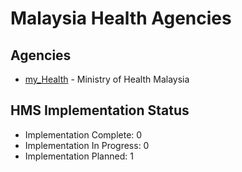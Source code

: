 # Malaysia Health Agencies

## Agencies

- [my_Health](my_Health/index.md) - Ministry of Health Malaysia

## HMS Implementation Status

- Implementation Complete: 0
- Implementation In Progress: 0
- Implementation Planned: 1
